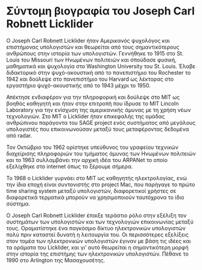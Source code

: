 # Σύντομη βιογραφία του Joseph Carl Robnett Licklider
Ο Joseph Carl Robnett Licklider ήταν Αμερικανός ψυχολόγος και επιστήμονας υπολογιστών και θεωρείται από τους σημαντικότερους ανθρώπους στην ιστορία των υπολογιστών. Γεννήθηκε το 1915 στο St. Louis του Missouri των Ηνωμένων πολιτειών και σπούδασε φυσική, μαθηματικά και ψυχολογία στο Washington University του St. Louis. Έλαβε διδακτορικό στην ψυχό-ακουστική από το πανεπιστήμιο του Rochester το 1942 και δούλεψε στο πανεπιστήμιο του Harvard ως λέκτορας στο εργαστήριο ψυχό-ακουστικής από το 1943 μέχρι το 1950.

Απέκτησε ενδιαφέρον για την πληροφορική και δούλεψε στο MIT ως βοηθός καθηγητή και ήταν στην επιτροπή που ίδρυσε το MIT Lincoln Laboratory για την ενίσχυση της αμερικανικής άμυνας με τη χρήση νέων τεχνολογιών. Στο MIT ο Licklider ήταν επικεφαλής της ομάδας ανθρώπινου παράγοντα του SAGE project ενός συστήματος από μεγάλους υπολογιστές που επικοινωνούσαν μεταξύ τους μεταφέροντας δεδομένα από radar.

Τον Οκτώβριο του 1962 ορίστηκε υπεύθυνος του γραφείου τεχνικών διαχείρισης   πληροφοριών του τμήματος άμυνας των Ηνωμένων πολιτειών και το 1963 συλλαμβάνει την αρχική ιδέα του ARPANet το οποίο εξελίχθηκε στο internet όπως το ξέρουμε σήμερα.

Το 1968 ο Licklider γυρνάει στο MIT ως καθηγητής ηλεκτρολογίας, ενώ την ίδια εποχή είναι συντονιστής στο project Mac, που παρήγαγε το πρώτο time sharing system μεταξύ υπολογιστών, διαφορετικοί χρήστες σε διαφορετικά τερματικά μπορούν να χρησιμοποιούν ταυτόχρονα το ίδιο σύστημα.

Ο Joseph Carl Robnett Licklider έπαιξε τεράστιο ρόλο στην εξέλιξη τον συστημάτων των υπολογιστών και των τεχνολογιών επικοινωνίας μεταξύ τους. Οραματίστηκε ένα παγκόσμιο δίκτυο ηλεκτρονικών υπολογιστών πολύ πριν καταστεί δυνατή η λειτουργία του. Οι περισσότερες εξελίξεις στον τομέα των ηλεκτρονικών υπολογιστών έγιναν με βάση τις ιδέες και τα οράματα του Licklider, και γι’ αυτό θεωρείται η σημαντικότερη μορφή στην ιστορία της επιστήμης των ηλεκτρονικών υπολογιστών. Πέθανε το 1990 στο Arlington της Μασαχουσέτης.  
